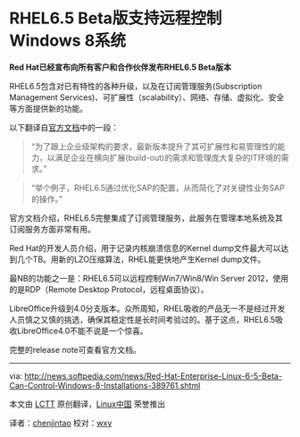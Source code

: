 RHEL6.5 Beta版支持远程控制Windows 8系统
===================================

**Red Hat已经宣布向所有客户和合作伙伴发布RHEL6.5 Beta版本**

RHEL6.5包含对已有特性的各种升级，以及在订阅管理服务(Subscription Management Services)、可扩展性（scalability）、网络、存储、虚拟化、安全等方面提供新的功能。  

以下翻译自[官方文档][1]中的一段：  

> “为了跟上企业级架构的要求，最新版本提升了其可扩展性和易管理性的能力，以满足企业在横向扩展(build-out)的需求和管理庞大复杂的IT环境的需求。” 

> “举个例子，RHEL6.5通过优化SAP的配置，从而简化了对关键性业务SAP的操作。”

官方文档介绍，RHEL6.5完整集成了订阅管理服务，此服务在管理本地系统及其订阅服务方面非常有用。

Red Hat的开发人员介绍，用于记录内核崩溃信息的Kernel dump文件最大可以达到几个TB。用新的LZO压缩算法，RHEL能更快地产生Kernel dump文件。

最NB的功能之一是：RHEL6.5可以远程控制Win7/Win8/Win Server 2012，使用的是RDP（Remote Desktop Protocol，远程桌面协议）。

LibreOffice升级到4.0分支版本。众所周知，RHEL吸收的产品无一不是经过开发人员慎之又慎的挑选，确保其稳定性是长时间考验过的。基于这点，RHEL6.5吸收LibreOffice4.0不能不说是一个惊喜。  

完整的release note可查看官方文档。

---

via: http://news.softpedia.com/news/Red-Hat-Enterprise-Linux-6-5-Beta-Can-Control-Windows-8-Installations-389761.shtml

本文由 [LCTT](https://github.com/LCTT/TranslateProject) 原创翻译，[Linux中国](http://linux.cn/) 荣誉推出

译者：[chenjintao](https://github.com/chenjintao) 校对：[wxy](https://github.com/wxy)

[1]:http://www.redhat.com/about/news/archive/2013/10/latest-beta-release-of-red-hat-enterprise-linux-6-now-available
